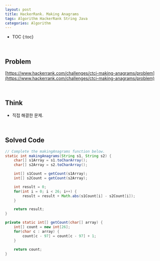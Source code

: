 ```yaml
---
layout: post
title: HackerRank. Making Anagrams
tags: Algorithm HackerRank String Java
categories: Algorithm
---
```


* TOC
{:toc}  

<br>

## Problem
[https://www.hackerrank.com/challenges/ctci-making-anagrams/problem](https://www.hackerrank.com/challenges/ctci-making-anagrams/problem)  
  
<br>  

## Think
* 직접 해결한 문제.
  
<br>  


## Solved Code
```java
// Complete the makingAnagrams function below.
static int makingAnagrams(String s1, String s2) {
    char[] s1Array = s1.toCharArray();
    char[] s2Array = s2.toCharArray();

    int[] s1Count = getCount(s1Array);
    int[] s2Count = getCount(s2Array);

    int result = 0;
    for(int i = 0; i < 26; i++) {
        result = result + Math.abs(s1Count[i] - s2Count[i]);
    }

    return result;
}

private static int[] getCount(char[] array) {
    int[] count = new int[26];
    for(char c : array) {
        count[c - 97] = count[c - 97] + 1;
    }
    
    return count;
}
```  

